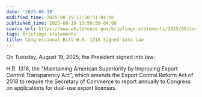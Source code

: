 ```yaml
---
date: '2025-08-19'
modified_time: 2025-08-19 13:50:51-04:00
published_time: 2025-08-19 13:50:50-04:00
source_url: https://www.whitehouse.gov/briefings-statements/2025/08/congressional-bill-h-r-1316-signed-into-law/
tags: briefings-statements
title: Congressional Bill H.R. 1316 Signed into Law
---
```

 
On Tuesday, August 19, 2025, the President signed into law:

H.R. 1316, the “Maintaining American Superiority by Improving Export
Control Transparency Act”, which amends the Export Control Reform Act of
2018 to require the Secretary of Commerce to report annually to Congress
on applications for dual-use export licenses.
